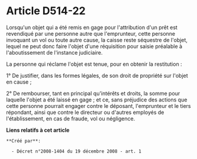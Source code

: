 # Article D514-22

Lorsqu'un objet qui a été remis en gage pour l'attribution d'un prêt est revendiqué par une personne autre que l'emprunteur,
cette personne invoquant un vol ou toute autre cause, la caisse reste séquestre de l'objet, lequel ne peut donc faire l'objet
d'une réquisition pour saisie préalable à l'aboutissement de l'instance judiciaire.

La personne qui réclame l'objet est tenue, pour en obtenir la restitution :

1° De justifier, dans les formes légales, de son droit de propriété sur l'objet en cause ;

2° De rembourser, tant en principal qu'intérêts et droits, la somme pour laquelle l'objet a été laissé en gage ; et ce, sans
préjudice des actions que cette personne pourrait engager contre le déposant, l'emprunteur et le tiers répondant, ainsi que
contre le directeur ou d'autres employés de l'établissement, en cas de fraude, vol ou négligence.

**Liens relatifs à cet article**

	**Créé par**:

	  - Décret n°2008-1404 du 19 décembre 2008 - art. 1
